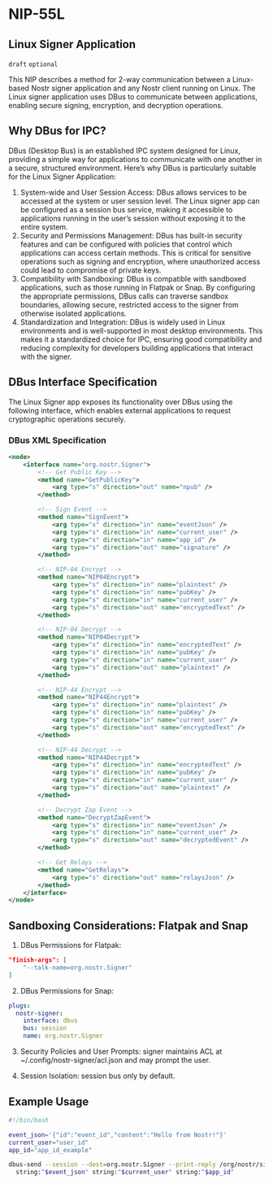 # NIP-55L

## Linux Signer Application

`draft` `optional`

This NIP describes a method for 2-way communication between a Linux-based Nostr signer application and any Nostr client running on Linux. The Linux signer application uses DBus to communicate between applications, enabling secure signing, encryption, and decryption operations.

## Why DBus for IPC?

DBus (Desktop Bus) is an established IPC system designed for Linux, providing a simple way for applications to communicate with one another in a secure, structured environment. Here’s why DBus is particularly suitable for the Linux Signer Application:

1. System-wide and User Session Access: DBus allows services to be accessed at the system or user session level. The Linux signer app can be configured as a session bus service, making it accessible to applications running in the user’s session without exposing it to the entire system.
2. Security and Permissions Management: DBus has built-in security features and can be configured with policies that control which applications can access certain methods. This is critical for sensitive operations such as signing and encryption, where unauthorized access could lead to compromise of private keys.
3. Compatibility with Sandboxing: DBus is compatible with sandboxed applications, such as those running in Flatpak or Snap. By configuring the appropriate permissions, DBus calls can traverse sandbox boundaries, allowing secure, restricted access to the signer from otherwise isolated applications.
4. Standardization and Integration: DBus is widely used in Linux environments and is well-supported in most desktop environments. This makes it a standardized choice for IPC, ensuring good compatibility and reducing complexity for developers building applications that interact with the signer.

## DBus Interface Specification

The Linux Signer app exposes its functionality over DBus using the following interface, which enables external applications to request cryptographic operations securely.

### DBus XML Specification

```xml
<node>
	<interface name="org.nostr.Signer">
		<!-- Get Public Key -->
		<method name="GetPublicKey">
			<arg type="s" direction="out" name="npub" />
		</method>

		<!-- Sign Event -->
		<method name="SignEvent">
			<arg type="s" direction="in" name="eventJson" />
			<arg type="s" direction="in" name="current_user" />
			<arg type="s" direction="in" name="app_id" />
			<arg type="s" direction="out" name="signature" />
		</method>

		<!-- NIP-04 Encrypt -->
		<method name="NIP04Encrypt">
			<arg type="s" direction="in" name="plaintext" />
			<arg type="s" direction="in" name="pubKey" />
			<arg type="s" direction="in" name="current_user" />
			<arg type="s" direction="out" name="encryptedText" />
		</method>

		<!-- NIP-04 Decrypt -->
		<method name="NIP04Decrypt">
			<arg type="s" direction="in" name="encryptedText" />
			<arg type="s" direction="in" name="pubKey" />
			<arg type="s" direction="in" name="current_user" />
			<arg type="s" direction="out" name="plaintext" />
		</method>

		<!-- NIP-44 Encrypt -->
		<method name="NIP44Encrypt">
			<arg type="s" direction="in" name="plaintext" />
			<arg type="s" direction="in" name="pubKey" />
			<arg type="s" direction="in" name="current_user" />
			<arg type="s" direction="out" name="encryptedText" />
		</method>

		<!-- NIP-44 Decrypt -->
		<method name="NIP44Decrypt">
			<arg type="s" direction="in" name="encryptedText" />
			<arg type="s" direction="in" name="pubKey" />
			<arg type="s" direction="in" name="current_user" />
			<arg type="s" direction="out" name="plaintext" />
		</method>

		<!-- Decrypt Zap Event -->
		<method name="DecryptZapEvent">
			<arg type="s" direction="in" name="eventJson" />
			<arg type="s" direction="in" name="current_user" />
			<arg type="s" direction="out" name="decryptedEvent" />
		</method>

		<!-- Get Relays -->
		<method name="GetRelays">
			<arg type="s" direction="out" name="relaysJson" />
		</method>
	</interface>
</node>
```

## Sandboxing Considerations: Flatpak and Snap

1. DBus Permissions for Flatpak:

```json
"finish-args": [
    "--talk-name=org.nostr.Signer"
]
```

2. DBus Permissions for Snap:

```yaml
plugs:
  nostr-signer:
    interface: dbus
    bus: session
    name: org.nostr.Signer
```

3. Security Policies and User Prompts: signer maintains ACL at ~/.config/nostr-signer/acl.json and may prompt the user.

4. Session Isolation: session bus only by default.

## Example Usage

```bash
#!/bin/bash

event_json='{"id":"event_id","content":"Hello from Nostr!"}'
current_user="user_id"
app_id="app_id_example"

dbus-send --session --dest=org.nostr.Signer --print-reply /org/nostr/signer org.nostr.Signer.SignEvent \
  string:"$event_json" string:"$current_user" string:"$app_id"
```
